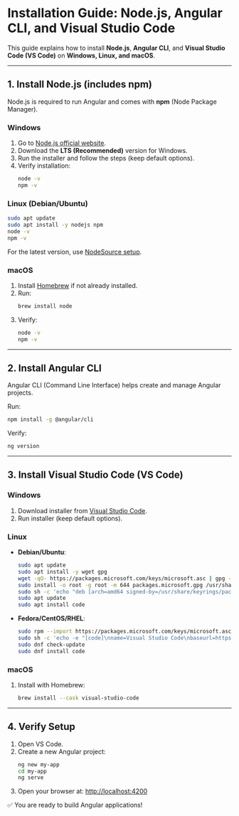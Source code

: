 # Installation Guide: Node.js, Angular CLI, and Visual Studio Code

This guide explains how to install **Node.js**, **Angular CLI**, and **Visual Studio Code (VS Code)** on **Windows, Linux, and macOS**.

---

## 1. Install Node.js (includes npm)

Node.js is required to run Angular and comes with **npm** (Node Package Manager).

### Windows
1. Go to [Node.js official website](https://nodejs.org).
2. Download the **LTS (Recommended)** version for Windows.
3. Run the installer and follow the steps (keep default options).
4. Verify installation:
   ```bash
   node -v
   npm -v
   ```

### Linux (Debian/Ubuntu)
```bash
sudo apt update
sudo apt install -y nodejs npm
node -v
npm -v
```

For the latest version, use [NodeSource setup](https://github.com/nodesource/distributions).

### macOS
1. Install [Homebrew](https://brew.sh) if not already installed.
2. Run:
   ```bash
   brew install node
   ```
3. Verify:
   ```bash
   node -v
   npm -v
   ```

---

## 2. Install Angular CLI

Angular CLI (Command Line Interface) helps create and manage Angular projects.

Run:
```bash
npm install -g @angular/cli
```

Verify:
```bash
ng version
```

---

## 3. Install Visual Studio Code (VS Code)

### Windows
1. Download installer from [Visual Studio Code](https://code.visualstudio.com).
2. Run installer (keep default options).

### Linux
- **Debian/Ubuntu**:
  ```bash
  sudo apt update
  sudo apt install -y wget gpg
  wget -qO- https://packages.microsoft.com/keys/microsoft.asc | gpg --dearmor > packages.microsoft.gpg
  sudo install -o root -g root -m 644 packages.microsoft.gpg /usr/share/keyrings/
  sudo sh -c 'echo "deb [arch=amd64 signed-by=/usr/share/keyrings/packages.microsoft.gpg] https://packages.microsoft.com/repos/vscode stable main" > /etc/apt/sources.list.d/vscode.list'
  sudo apt update
  sudo apt install code
  ```

- **Fedora/CentOS/RHEL**:
  ```bash
  sudo rpm --import https://packages.microsoft.com/keys/microsoft.asc
  sudo sh -c 'echo -e "[code]\nname=Visual Studio Code\nbaseurl=https://packages.microsoft.com/yumrepos/vscode\nenabled=1\ngpgcheck=1\ngpgkey=https://packages.microsoft.com/keys/microsoft.asc" > /etc/yum.repos.d/vscode.repo'
  sudo dnf check-update
  sudo dnf install code
  ```

### macOS
1. Install with Homebrew:
   ```bash
   brew install --cask visual-studio-code
   ```

---

## 4. Verify Setup

1. Open VS Code.
2. Create a new Angular project:
   ```bash
   ng new my-app
   cd my-app
   ng serve
   ```
3. Open your browser at: [http://localhost:4200](http://localhost:4200)

✅ You are ready to build Angular applications!
